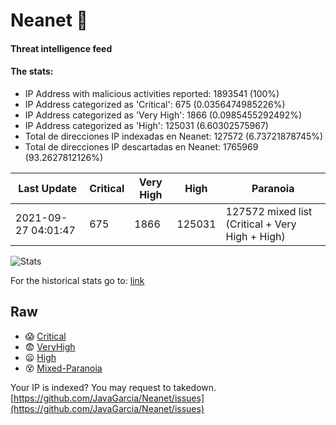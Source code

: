 # Neanet :hocho:
#### Threat intelligence feed
#### The stats:

- IP Address with malicious activities reported: 1893541 (100%)
- IP Address categorized as 'Critical':  675 (0.0356474985226%)
- IP Address categorized as 'Very High':  1866 (0.0985455292492%)
- IP Address categorized as 'High':  125031 (6.60302575967)
- Total de direcciones IP indexadas en Neanet:  127572 (6.73721878745%)
- Total de direcciones IP descartadas en Neanet:  1765969 (93.2627812126%)

| Last Update | Critical | Very High | High | Paranoia |
| --- | --- | --- | --- | --- |
| 2021-09-27 04:01:47 | 675 | 1866 | 125031 | 127572 mixed list (Critical + Very High + High)|

![Stats](https://docs.google.com/spreadsheets/d/e/2PACX-1vSnaNMIXVabIpDJjufMlzH7poXnshF3mgd8Is1g9ytUEzVsP5my4Trn8f-xkoLLQ38xpL3HtmUexLo6/pubchart?oid=501124687&format=image)

For the historical stats go to: [link](/stats.csv)
## Raw
- :scream: [Critical](https://raw.githubusercontent.com/JavaGarcia/Neanet/master/blacklists/neanet_critical.txt)
- :fearful: [VeryHigh](https://raw.githubusercontent.com/JavaGarcia/Neanet/master/blacklists/neanet_veryHigh.txtt)
- :frowning: [High](https://raw.githubusercontent.com/JavaGarcia/Neanet/master/blacklists/neanet_high.txt)
- :dizzy_face: [Mixed-Paranoia](https://raw.githubusercontent.com/JavaGarcia/Neanet/master/blacklists/neanet_all.txt)


Your IP is indexed? You may request to takedown. [https://github.com/JavaGarcia/Neanet/issues](https://github.com/JavaGarcia/Neanet/issues)




























































































































































































































































































































































































































































































































































































































































































































































































































































































































































































































































































































































































































































































































































































































































































































































































































































































































































































































































































































































































































































































































































































































































































































































































































































































































































































































































































































































































































































































































































































































































































































































































































































































































































































































































































































































































































































































































































































































































































































































































































































































































































































































































































































































































































































































































































































































































































































































































































































































































































































































































































































































































































































































































































































































































































































































































































































































































































































































































































































































































































































































































































































































































































































































































































































































































































































































































































































































































































































































































































































































































































































































































































































































































































































































































































































































































































































































































































































































































































































































































































































































































































































































































































































































































































































































































































































































































































































































































































































































































































































































































































































































































































































